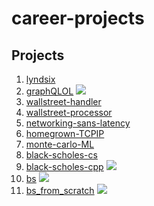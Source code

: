 # career-projects

## Projects


1. [lyndsix](https://github.com/lyndskg/lyndsix)
2. [graphQLOL](https://github.com/lyndskg/graphQLOL)  ![](https://geps.dev/progress/10)
3. [wallstreet-handler](https://github.com/lyndskg/wallstreet-handler)
4. [wallstreet-processor](https://github.com/lyndskg/wallstreet-processor)
5. [networking-sans-latency](https://github.com/lyndskg/networking-sans-latency)
6. [homegrown-TCPIP](https://github.com/lyndskg/homegrown-TCPIP)
7. [monte-carlo-ML](https://github.com/lyndskg/monte-carlo-ML)
8. [black-scholes-cs](https://github.com/lyndskg/black-scholes-cs)
9. [black-scholes-cpp](https://github.com/lyndskg/black-scholes-cpp)  ![](https://geps.dev/progress/60)
10. [bs](https://github.com/lyndskg/bs)  ![](https://geps.dev/progress/60)
11. [bs_from_scratch](https://github.com/lyndskg/bs_from_scratch)  ![](https://geps.dev/progress/60)
